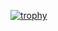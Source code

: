 [![trophy](https://github-profile-trophy.vercel.app/?username=TimProger&row=2&column=3)](https://github.com/ryo-ma/github-profile-trophy)

